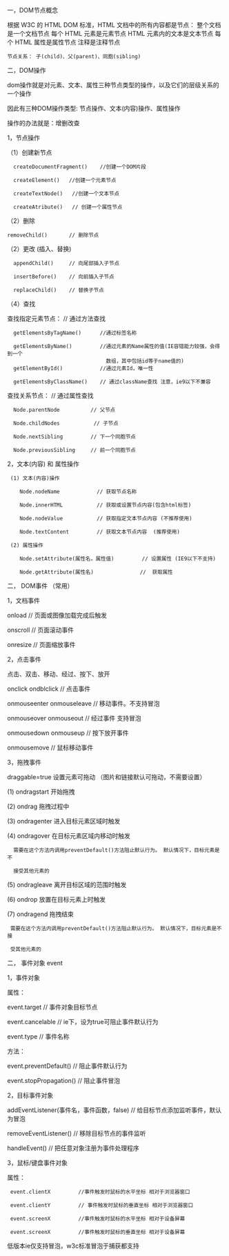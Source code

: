 一，DOM节点概念

根据 W3C 的 HTML DOM 标准，HTML 文档中的所有内容都是节点：
	整个文档是一个文档节点
	每个 HTML 元素是元素节点
	HTML 元素内的文本是文本节点
	每个 HTML 属性是属性节点
	注释是注释节点
	
	节点关系： 子(child)、父(parent)、同胞(sibling)
二，DOM操作

dom操作就是对元素、文本、属性三种节点类型的操作，以及它们的层级关系的一个操作
 
 因此有三种DOM操作类型: 节点操作、文本(内容)操作、属性操作
 
 操作的办法就是：增删改查
 
1，节点操作
 
（1）创建新节点

      createDocumentFragment()    //创建一个DOM片段

      createElement()   //创建一个元素节点

      createTextNode()   //创建一个文本节点
      
      createAtribute()   // 创建一个属性节点
      
（2）删除
   
    removeChild()       // 删除节点

（2）更改 (插入、替换)

      appendChild()     // 向尾部插入子节点
                     
      insertBefore()    // 向前插入子节点
      
      replaceChild()    // 替换子节点


（4）查找
      
   查找指定元素节点：    // 通过方法查找
      
      getElementsByTagName()      //通过标签名称

      getElementsByName()         //通过元素的Name属性的值(IE容错能力较强，会得到一个
                                    数组，其中包括id等于name值的)
      getElementById()            //通过元素Id，唯一性
      
      getElementsByClassName()    // 通过className查找 注意，ie9以下不兼容    

   
   查找关系节点：       // 通过属性查找
   
      Node.parentNode          // 父节点
      
      Node.childNodes           // 子节点
      
      Node.nextSibling         // 下一个同胞节点
      
      Node.previousSibling     // 前一个同胞节点



  2，文本(内容) 和 属性操作
  
     (1) 文本(内容)操作
     
        Node.nodeName            // 获取节点名称
     
        Node.innerHTML           // 获取或设置节点内容(包含html标签)
        
        Node.nodeValue           // 获取指定文本节点内容 (不推荐使用)
        
        Node.textContent         // 获取文本节点内容  (推荐使用)  
        
     (2) 属性操作 
     
        Node.setAttribute(属性名，属性值)         // 设置属性 (IE9以下不支持)
        
        Node.getAttribute(属性名)               //  获取属性
二， DOM事件 （常用）

1，文档事件
 
   onload          // 页面或图像加载完成后触发
   
   onscroll        // 页面滚动事件    
   
   onresize        // 页面缩放事件
   
 
  2，点击事件
  
   点击、双击、移动、经过、按下、放开
   
   onclick  ondblclick                     // 点击事件
   
   onmouseenter  onmouseleave              // 移动事件。不支持冒泡
   
   onmouseover   onmouseout                // 经过事件  支持冒泡
   
   onmousedown   onmouseup                 // 按下放开事件
   
   onmousemove                             // 鼠标移动事件
   
   
   
 3，拖拽事件
        
   draggable=true           设置元素可拖动 （图片和链接默认可拖动，不需要设置）
   
   (1) ondragstart              开始拖拽
   
   (2) ondrag                   拖拽过程中
   
   (3) ondragenter              进入目标元素区域时触发
   
   (4) ondragover               在目标元素区域内移动时触发
    
      需要在这个方法内调用preventDefault()方法阻止默认行为。 默认情况下，目标元素是不 
      
      接受其他元素的
   
   (5) ondragleave              离开目标区域的范围时触发
   
   (6) ondrop                   放置在目标元素上时触发
   
   (7) ondragend                拖拽结束
       
     需要在这个方法内调用preventDefault()方法阻止默认行为。 默认情况下，目标元素是不接
     
     受其他元素的
二， 事件对象 event

1，事件对象
 
  属性：
 
   event.target           // 事件对象目标节点
   
   event.cancelable       // ie下，设为true可阻止事件默认行为
   
   event.type             // 事件名称
 
  方法：
  
   event.preventDefault()       // 阻止事件默认行为
   
   event.stopPropagation()      // 阻止事件冒泡
   
   
 2，目标事件对象
 
   addEventListener(事件名，事件函数，false) // 给目标节点添加监听事件，默认为冒泡
   
   removeEventListener()        // 移除目标节点的事件监听
   
   handleEvent()                // 把任意对象注册为事件处理程序
   

 3，鼠标/键盘事件对象
 
   属性：
     
     event.clientX         //事件触发时鼠标的水平坐标 相对于浏览器窗口 
     
     event.clientY         // 事件触发时鼠标的垂直坐标 相对于浏览器窗口
     
     event.screenX         //事件触发时鼠标的水平坐标 相对于设备屏幕       
     
     event.screenX         //事件触发时鼠标的垂直坐标 相对于设备屏幕        
     
     
           
   低版本ie仅支持冒泡，w3c标准冒泡于捕获都支持